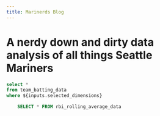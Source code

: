 ```yaml
---
title: Marinerds Blog
---
```


# A nerdy down and dirty data analysis of all things Seattle Mariners


```sql filtered_query
select *
from team_batting_data
where ${inputs.selected_dimensions}
```

```sql rbi_rolling_avg
    SELECT * FROM rbi_rolling_average_data
```

<LineChart 
    data={rbi_rolling_avg}  
    x=Date
    y=rbi_rolling_avg
    title='RBI Rolling Average'
/>